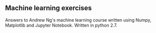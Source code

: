 ## Machine learning exercises
Answers to Andrew Ng's machine learning course written using Numpy, Matplotlib and Jupyter Notebook. Written in python 2.7.
